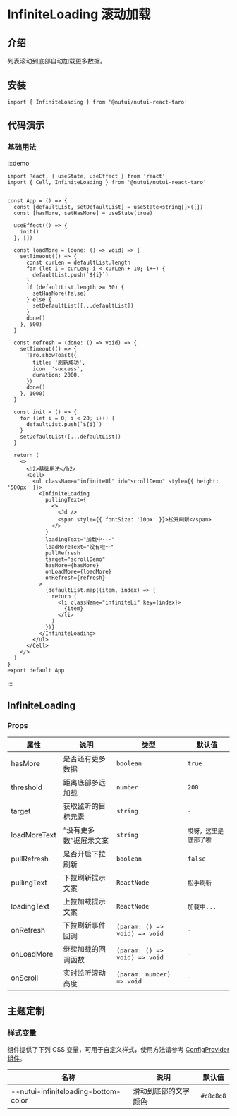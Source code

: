 # InfiniteLoading 滚动加载

## 介绍

列表滚动到底部自动加载更多数据。

## 安装

```tsx
import { InfiniteLoading } from '@nutui/nutui-react-taro'
```

## 代码演示

### 基础用法

:::demo

```tsx
import React, { useState, useEffect } from 'react'
import { Cell, InfiniteLoading } from '@nutui/nutui-react-taro'


const App = () => {
  const [defaultList, setDefaultList] = useState<string[]>([])
  const [hasMore, setHasMore] = useState(true)

  useEffect(() => {
    init()
  }, [])

  const loadMore = (done: () => void) => {
    setTimeout(() => {
      const curLen = defaultList.length
      for (let i = curLen; i < curLen + 10; i++) {
        defaultList.push(`${i}`)
      }
      if (defaultList.length >= 30) {
        setHasMore(false)
      } else {
        setDefaultList([...defaultList])
      }
      done()
    }, 500)
  }

  const refresh = (done: () => void) => {
    setTimeout(() => {
      Taro.showToast({
        title: '刷新成功',
        icon: 'success',
        duration: 2000,
      })
      done()
    }, 1000)
  }

  const init = () => {
    for (let i = 0; i < 20; i++) {
      defaultList.push(`${i}`)
    }
    setDefaultList([...defaultList])
  }

  return (
    <>
      <h2>基础用法</h2>
      <Cell>
        <ul className="infiniteUl" id="scrollDemo" style={{ height: '500px' }}>
          <InfiniteLoading
            pullingText={
              <>
                <Jd />
                <span style={{ fontSize: '10px' }}>松开刷新</span>
              </>
            }
            loadingText="加载中···"
            loadMoreText="没有啦～"
            pullRefresh
            target="scrollDemo"
            hasMore={hasMore}
            onLoadMore={loadMore}
            onRefresh={refresh}
          >
            {defaultList.map((item, index) => {
              return (
                <li className="infiniteLi" key={index}>
                  {item}
                </li>
              )
            })}
          </InfiniteLoading>
        </ul>
      </Cell>
    </>
  )
}
export default App
```

:::

## InfiniteLoading

### Props

| 属性 | 说明 | 类型 | 默认值 |
| --- | --- | --- | --- |
| hasMore | 是否还有更多数据 | `boolean` | `true` |
| threshold | 距离底部多远加载 | `number` | `200` |
| target | 获取监听的目标元素 | `string` | `-` |
| loadMoreText | “没有更多数”据展示文案 | `string` | `哎呀，这里是底部了啦` |
| pullRefresh | 是否开启下拉刷新 | `boolean` | `false` |
| pullingText | 下拉刷新提示文案 | `ReactNode` | `松手刷新` |
| loadingText | 上拉加载提示文案 | `ReactNode` | `加载中...` |
| onRefresh | 下拉刷新事件回调 | `(param: () => void) => void` | `-` |
| onLoadMore | 继续加载的回调函数 | `(param: () => void) => void` | `-` |
| onScroll | 实时监听滚动高度 | `(param: number) => void` | `-` |

## 主题定制

### 样式变量

组件提供了下列 CSS 变量，可用于自定义样式，使用方法请参考 [ConfigProvider 组件](#/zh-CN/component/configprovider)。

| 名称 | 说明 | 默认值 |
| --- | --- | --- |
| \--nutui-infiniteloading-bottom-color | 滑动到底部的文字颜色 | `#c8c8c8` |